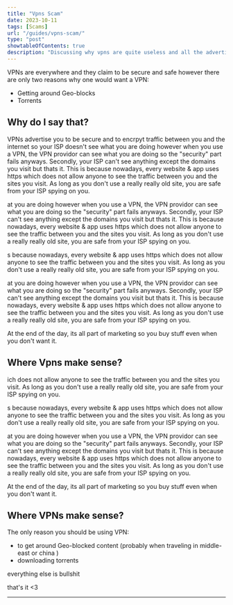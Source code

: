 ```yaml
---
title: "Vpns Scam"
date: 2023-10-11
tags: [Scams]
url: "/guides/vpns-scam/"
type: "post"
showtableOfContents: true
description: "Discussing why vpns are quite useless and all the advertisement is just bland"
---
```


VPNs are everywhere and they claim to be secure and safe however there are only two reasons why one would want a VPN: 
- Getting around Geo-blocks 
- Torrents  

## Why do I say that? 
VPNs advertise you to be secure and to encrpyt traffic between you and the internet so your ISP doesn't see what you are doing however when you use a VPN, the VPN providor can see what you are doing so the "security" part fails anyways. Secondly, your ISP can't see anything except the domains you visit but thats it. This is because nowadays, every website & app uses https which does not allow anyone to see the traffic between you and the sites you visit. As long as you don't use a really really old site, you are safe from your ISP spying on you. 

at you are doing however when you use a VPN, the VPN providor can see what you are doing so the "security" part fails anyways. Secondly, your ISP can't see anything except the domains you visit but thats it. This is because nowadays, every website & app uses https which does not allow anyone to see the traffic between you and the sites you visit. As long as you don't use a really really old site, you are safe from your ISP spying on you. 

s because nowadays, every website & app uses https which does not allow anyone to see the traffic between you and the sites you visit. As long as you don't use a really really old site, you are safe from your ISP spying on you. 

at you are doing however when you use a VPN, the VPN providor can see what you are doing so the "security" part fails anyways. Secondly, your ISP can't see anything except the domains you visit but thats it. This is because nowadays, every website & app uses https which does not allow anyone to see the traffic between you and the sites you visit. As long as you don't use a really really old site, you are safe from your ISP spying on you. 

At the end of the day, its all part of marketing so you buy stuff even when you don't want it. 

## Where Vpns make sense?
ich does not allow anyone to see the traffic between you and the sites you visit. As long as you don't use a really really old site, you are safe from your ISP spying on you. 

s because nowadays, every website & app uses https which does not allow anyone to see the traffic between you and the sites you visit. As long as you don't use a really really old site, you are safe from your ISP spying on you. 

at you are doing however when you use a VPN, the VPN providor can see what you are doing so the "security" part fails anyways. Secondly, your ISP can't see anything except the domains you visit but thats it. This is because nowadays, every website & app uses https which does not allow anyone to see the traffic between you and the sites you visit. As long as you don't use a really really old site, you are safe from your ISP spying on you. 

At the end of the day, its all part of marketing so you buy stuff even when you don't want it. 

## Where VPNs make sense?
The only reason you should be using VPN:
- to get around Geo-blocked content (probably when traveling in middle-east or china ) 
- downloading torrents

everything else is bullshit 

that's it <3

----

  